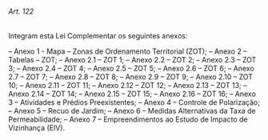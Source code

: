 
###### Art. 122
Integram esta Lei Complementar os seguintes anexos:

– Anexo 1 - Mapa – Zonas de Ordenamento Territorial (ZOT);
– Anexo 2 – Tabelas – ZOT;
– Anexo 2.1 – ZOT 1;
– Anexo 2.2 – ZOT 2;
– Anexo 2.3 – ZOT 3;
– Anexo 2.4 – ZOT 4;
– Anexo 2.5 – ZOT 5;
– Anexo 2.6 – ZOT 6;
– Anexo 2.7 – ZOT 7;
– Anexo 2.8 – ZOT 8;
– Anexo 2.9 – ZOT 9;
– Anexo 2.10 – ZOT 10;
– Anexo 2.11 – ZOT 11;
– Anexo 2.12 – ZOT 12;
– Anexo 2.13 – ZOT 13;
– Anexo 2.14 – ZOT 14;
– Anexo 2.15 – ZOT 15;
– Anexo 2.16 – ZOT 16;
– Anexo 3 – Atividades e Prédios Preexistentes;
– Anexo 4 – Controle de Polarização;
– Anexo 5 – Recuo de Jardim;
– Anexo 6 – Medidas Alternativas da Taxa de Permeabilidade;
– Anexo 7 – Empreendimentos ao Estudo de Impacto de Vizinhança (EIV).
